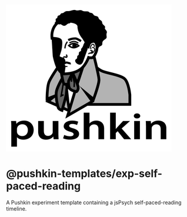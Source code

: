 <img src="https://raw.githubusercontent.com/pushkin-consortium/pushkin/main/docs/assets/pushkin_bw_w_text.png" height="400" width="450" alt="pushkin logo">

# @pushkin-templates/exp-self-paced-reading

A Pushkin experiment template containing a jsPsych self-paced-reading timeline.
